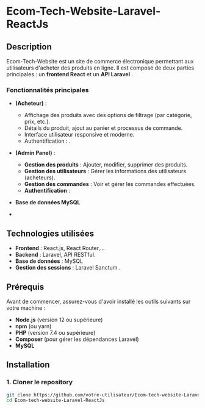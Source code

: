 # Ecom-Tech-Website-Laravel-ReactJs

## Description

Ecom-Tech-Website est un site de commerce électronique permettant aux utilisateurs d'acheter des produits en ligne. Il est composé de deux parties principales : un **frontend React**  et un **API Laravel** .

### Fonctionnalités principales

- **(Acheteur)** : 
  - Affichage des produits avec des options de filtrage (par catégorie, prix, etc.).
  - Détails du produit, ajout au panier et processus de commande.
  - Interface utilisateur responsive et moderne.
  - Authentification : .

- **(Admin Panel)** :
  - **Gestion des produits** : Ajouter, modifier, supprimer des produits.
  - **Gestion des utilisateurs** : Gérer les informations des utilisateurs (acheteurs).
  - **Gestion des commandes** : Voir et gérer les commandes effectuées.
  - **Authentification** :

- **Base de données MySQL**
- 
## Technologies utilisées

- **Frontend** : React.js, React Router,...
- **Backend** : Laravel, API RESTful.
- **Base de données** : MySQL
- **Gestion des sessions** : Laravel Sanctum .


## Prérequis

Avant de commencer, assurez-vous d'avoir installé les outils suivants sur votre machine :

- **Node.js** (version 12 ou supérieure)
- **npm** (ou yarn)
- **PHP** (version 7.4 ou supérieure)
- **Composer** (pour gérer les dépendances Laravel)
- **MySQL** 

## Installation

### 1. Cloner le repository

```bash
git clone https://github.com/votre-utilisateur/Ecom-tech-website-Laravel-ReactJs.git
cd Ecom-tech-website-Laravel-ReactJs
